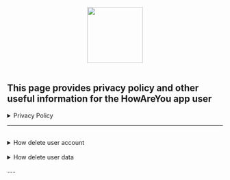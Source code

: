 <div align="center">
 <img src="https://github.com/antuere/HowAreYou/assets/98087954/ee00840e-9692-44df-a9a4-c9dc8ee64156" width="130" height="130">
</div>
<br>

## This page provides privacy policy and other useful information for the HowAreYou app user
<details>
<summary>Privacy Policy</summary>
 
  ### Privacy policy
  
  Onitrona built the HowAreYou app as free app. This SERVICE is provided by Onitrona at no cost and is intended for use as is.

This page is used to inform visitors regarding our policies with the collection, use, and disclosure of Personal Information if anyone decided to use our Service.

If you choose to use our Service, then you agree to the collection and use of information in relation to this policy. The Personal Information that We collect is used for providing and improving the Service. We will not use or share your information with anyone except as described in this Privacy Policy.

The terms used in this Privacy Policy have the same meanings as in our Terms and Conditions, which are accessible at unless otherwise defined in this Privacy Policy.

**Information Collection and Use**

For a better experience, while using our Service, we may require you to provide us with certain personally identifiable information: user name, email address. The information that we request will be retained by us and used as described in this privacy policy.

The app does use third-party services that may collect information used to identify you.

Link to the privacy policy of third-party service providers used by the app

*   [Google Play Services](https://www.google.com/policies/privacy/)
*   [Google Analytics for Firebase](https://firebase.google.com/policies/analytics)
*   [Firebase Services](https://firebase.google.com/support/privacy)

**Log Data**

We want to inform you that whenever you use our Service, in a case of an error in the app we collect data and information (through third-party products) on your phone called Log Data. This Log Data may include information such as your device Internet Protocol (“IP”) address, device name, operating system version, the configuration of the app when utilizing our Service, the time and date of your use of the Service, and other statistics.

**Cookies**

Cookies are files with a small amount of data that are commonly used as anonymous unique identifiers. These are sent to your browser from the websites that you visit and are stored on your device's internal memory.

This Service does not use these “cookies” explicitly. However, the app may use third-party code and libraries that use “cookies” to collect information and improve their services. You have the option to either accept or refuse these cookies and know when a cookie is being sent to your device. If you choose to refuse our cookies, you may not be able to use some portions of this Service.

**Service Providers**

We may employ third-party companies and individuals due to the following reasons:

*   To facilitate our Service;
*   To provide the Service on our behalf;
*   To perform Service-related services; or
*   To assist us in analyzing how our Service is used.

We want to inform users of this Service that these third parties have access to their Personal Information. The reason is to perform the tasks assigned to them on our behalf. However, they are obligated not to disclose or use the information for any other purpose.

**Security**

We value your trust in providing us your Personal Information, thus we are striving to use commercially acceptable means of protecting it. But remember that no method of transmission over the internet, or method of electronic storage is 100% secure and reliable, and we cannot guarantee its absolute security.

**Links to Other Sites**

This Service may contain links to other sites. If you click on a third-party link, you will be directed to that site. Note that these external sites are not operated by [me/us]. Therefore, [I/We] strongly advise you to review the Privacy Policy of these websites. [I/We] have no control over and assume no responsibility for the content, privacy policies, or practices of any third-party sites or services.

**Children’s Privacy**

These Services do not address anyone under the age of 13. We do not knowingly collect personally identifiable information from children under 13 years of age. In the case we discover that a child under 13 has provided us with personal information, we immediately delete this from our servers. If you are a parent or guardian and you are aware that your child has provided us with personal information, please contact us so that we will be able to do the necessary actions.

**Changes to This Privacy Policy**

We may update our Privacy Policy from time to time. Thus, you are advised to review this page periodically for any changes. We will notify you of any changes by posting the new Privacy Policy on this page.

This policy is effective as of 2023-06-21

**Contact Us**

If you have any questions or suggestions about our Privacy Policy, do not hesitate to contact us at antuere@yandex.ru.
</details>

---
<br>
<details>
<summary>How delete user account</summary>
  To delete your HowAreYou account, you need to:
  
1. In the application settings, go to manage account;
2. Click on the "Delete account" button;
3. Reauthenticate by following the instructions on the screen;
4. Agree with account deletion, this action is irreversible!
4. After this, all of your data, including recorded days, will be deleted from our server and nothing will be saved on it.
</details>
<br>
<details>
<summary>How delete user data</summary>
To delete your recorded days from the server you need to:
  
1. In the application settings, go to manage account;
2. Click on the "Delete day entries" button;
3. In the dialog box that appears, click "Delete records";
4. After this your recorded days will be deleted from our server. On the server will remain only the data associated with your account: user name, email, password. 

Pay attention, that in this case records will be also deleted on your device! If you want to delete the data only on the server, use the delete account. 

You can read about data retention times [here](https://firebase.google.com/terms/data-processing-terms#6.-data-deletion).
</details>
<br>
---

